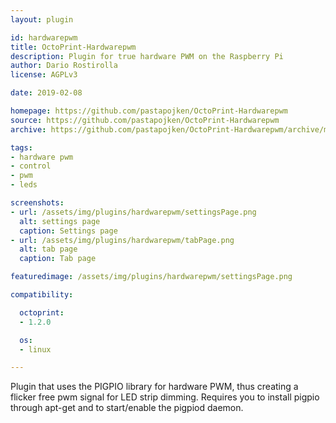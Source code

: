 ```yaml
---
layout: plugin

id: hardwarepwm
title: OctoPrint-Hardwarepwm
description: Plugin for true hardware PWM on the Raspberry Pi
author: Dario Rostirolla
license: AGPLv3

date: 2019-02-08

homepage: https://github.com/pastapojken/OctoPrint-Hardwarepwm
source: https://github.com/pastapojken/OctoPrint-Hardwarepwm
archive: https://github.com/pastapojken/OctoPrint-Hardwarepwm/archive/master.zip

tags:
- hardware pwm
- control
- pwm
- leds

screenshots:
- url: /assets/img/plugins/hardwarepwm/settingsPage.png
  alt: settings page
  caption: Settings page
- url: /assets/img/plugins/hardwarepwm/tabPage.png
  alt: tab page
  caption: Tab page

featuredimage: /assets/img/plugins/hardwarepwm/settingsPage.png

compatibility:

  octoprint:
  - 1.2.0

  os:
  - linux

---
```


Plugin that uses the PIGPIO library for hardware PWM, thus creating a flicker free pwm signal for LED strip dimming. Requires you to install pigpio through apt-get and to start/enable the pigpiod daemon.
